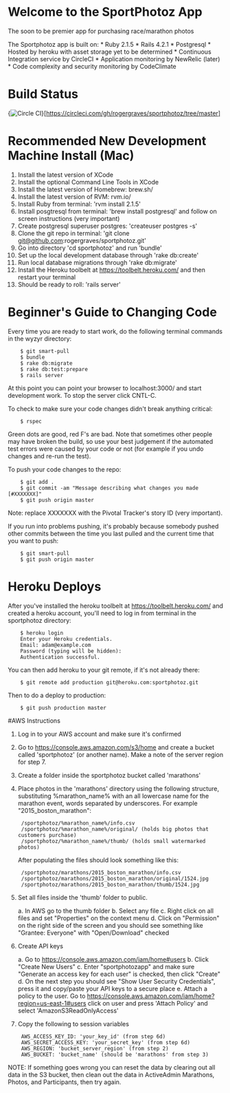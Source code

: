 # Welcome to the SportPhotoz App
The soon to be premier app for purchasing race/marathon photos

The Sportphotoz app is built on:
    * Ruby 2.1.5
    * Rails 4.2.1
    * Postgresql
    * Hosted by heroku with asset storage yet to be determined
    * Continuous Integration service by CircleCI
    * Application monitoring by NewRelic (later)
    * Code complexity and security monitoring by CodeClimate

# Build Status
{<img src="https://circleci.com/gh/rogergraves/sportphotoz/tree/master.svg?style=svg" alt="Circle CI" />}[https://circleci.com/gh/rogergraves/sportphotoz/tree/master]

# Recommended New Development Machine Install (Mac)
1. Install the latest version of XCode
2. Install the optional Command Line Tools in XCode
3. Install the latest version of Homebrew: brew.sh/
4. Install the latest version of RVM: rvm.io/
5. Install Ruby from terminal: 'rvm install 2.1.5'
6. Install posgtresql from terminal: 'brew install postgresql' and follow on screen instructions (very important)
7. Create postgresql superuser postgres: 'createuser postgres -s'
8. Clone the git repo in terminal: 'git clone git@github.com:rogergraves/sportphotoz.git'
9. Go into directory 'cd sportphotoz' and run 'bundle'
10. Set up the local development database through 'rake db:create'
11. Run local database migrations through 'rake db:migrate'
12. Install the Heroku toolbelt at https://toolbelt.heroku.com/ and then restart your terminal
12. Should be ready to roll: 'rails server'

# Beginner's Guide to Changing Code
Every time you are ready to start work, do the following terminal commands in the wyzyr directory:

        $ git smart-pull
        $ bundle
        $ rake db:migrate
        $ rake db:test:prepare
        $ rails server

At this point you can point your browser to localhost:3000/ and start development work. To stop the server click CNTL-C.

To check to make sure your code changes didn't break anything critical:

        $ rspec

Green dots are good, red F's are bad. Note that sometimes other people may have broken the build, so use your best judgement if the automated test errors were caused by your code or not (for example if you undo changes and re-run the test).

To push your code changes to the repo:

        $ git add .
        $ git commit -am "Message describing what changes you made [#XXXXXXX]"
        $ git push origin master

Note: replace XXXXXXX with the Pivotal Tracker's story ID (very important).

If you run into problems pushing, it's probably because somebody pushed other commits between the time you last pulled and the current time that you want to push:

        $ git smart-pull
        $ git push origin master

# Heroku Deploys
After you've installed the heroku toolbelt at https://toolbelt.heroku.com/ and created a heroku account, you'll need to log in from terminal in the sportphotoz directory:

        $ heroku login
        Enter your Heroku credentials.
        Email: adam@example.com
        Password (typing will be hidden):
        Authentication successful.

You can then add heroku to your git remote, if it's not already there:

        $ git remote add production git@heroku.com:sportphotoz.git

Then to do a deploy to production:

        $ git push production master
        
#AWS Instructions

1. Log in to your AWS account and make sure it's confirmed
2. Go to https://console.aws.amazon.com/s3/home and create a bucket called 'sportphotoz' (or another name). Make a note of the server region for step 7.
3. Create a folder inside the sportphotoz bucket called 'marathons'
4. Place photos in the 'marathons' directory using the following structure, substituting %marathon_name% with an all lowercase name for the marathon event, words separated by underscores. For example "2015_boston_marathon":

        /sportphotoz/%marathon_name%/info.csv
        /sportphotoz/%marathon_name%/original/ (holds big photos that customers purchase)
        /sportphotoz/%marathon_name%/thumb/ (holds small watermarked photos)

    After populating the files should look something like this:

        /sportphotoz/marathons/2015_boston_marathon/info.csv
        /sportphotoz/marathons/2015_boston_marathon/original/1524.jpg
        /sportphotoz/marathons/2015_boston_marathon/thumb/1524.jpg
        
5. Set all files inside the 'thumb' folder to public.

    a. In AWS go to the thumb folder
    b. Select any file
    c. Right click on all files and set "Properties" on the context menu
    d. Click on "Permission" on the right side of the screen and you should see something like "Grantee: Everyone" with "Open/Download" checked
    
6. Create API keys

    a. Go to https://console.aws.amazon.com/iam/home#users
    b. Click "Create New Users"
    c. Enter "sportphotozapp" and make sure "Generate an access key for each user" is checked, then click "Create"
    d. On the next step you should see "Show User Security Credentials", press it and copy/paste your API keys to a secure place
    e. Attach a policy to the user. Go to https://console.aws.amazon.com/iam/home?region=us-east-1#users click on user and press 'Attach Policy' and select 'AmazonS3ReadOnlyAccess'

7. Copy the following to session variables

        AWS_ACCESS_KEY_ID: 'your_key_id' (from step 6d)
        AWS_SECRET_ACCESS_KEY: 'your_secret_key' (from step 6d)
        AWS_REGION: 'bucket_server_region' (from step 2)
        AWS_BUCKET: 'bucket_name' (should be 'marathons' from step 3)

NOTE: If something goes wrong you can reset the data by clearing out all data in the S3 bucket, then clean out the data in ActiveAdmin Marathons, Photos, and Participants, then try again.